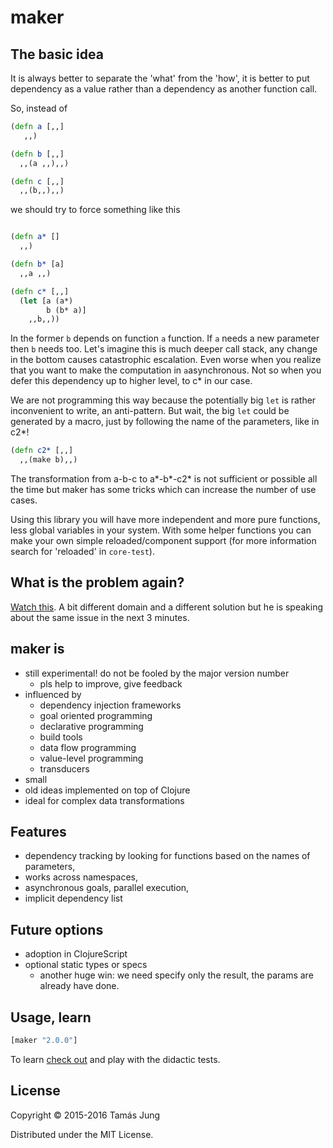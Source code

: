 
[](doc/Cima_da_Conegliano_God_the_Father.jpg)

# maker

## The basic idea

It is always better to separate the 'what' from the 'how', it is better to put
dependency as a value rather than a dependency as another function call.

So, instead of 

```clojure
(defn a [,,]
   ,,)

(defn b [,,]
  ,,(a ,,),,)

(defn c [,,]
  ,,(b,,),,)

```
we should try to force something like this
```clojure

(defn a* []
  ,,)

(defn b* [a]
  ,,a ,,)

(defn c* [,,]
  (let [a (a*)
        b (b* a)]
    ,,b,,))
```
In the former `b` depends on function `a` function. If `a` needs a new parameter
then `b` needs too. Let's imagine this is much deeper call stack, any change in
the bottom causes catastrophic escalation. Even worse when you realize that you
want to make the computation in `a`asynchronous. Not so when you defer this
dependency up to higher level, to c* in our case.

We are not programming this way because the potentially big `let` is rather
inconvenient to write, an anti-pattern. But wait, the big `let` could be
generated by a macro, just by following the name of the parameters, like in c2*!
```clojure
(defn c2* [,,]
  ,,(make b),,)
```

The transformation from a-b-c to a*-b*-c2* is not sufficient or possible all the
time but maker has some tricks which can increase the number of use cases.

Using this library you will have more independent and more pure functions, less
global variables in your system. With some helper functions you can make your
own simple reloaded/component support (for more information
search for 'reloaded' in `core-test`).

## What is the problem again?

[Watch this](https://youtu.be/Z6oVuYmRgkk?t=9m54s). A bit
different domain and a different solution but he is speaking about the same
issue in the next 3 minutes.

## maker is

  * still experimental! do not be fooled by the major version number
    * pls help to improve, give feedback
  * influenced by
    * dependency injection frameworks
    * goal oriented programming
    * declarative programming
    * build tools
    * data flow programming
    * value-level programming
    * transducers
  * small
  * old ideas implemented on top of Clojure
  * ideal for complex data transformations

## Features

* dependency tracking by looking for functions based on the names of parameters,
* works across namespaces,
* asynchronous goals, parallel execution,
* implicit dependency list

## Future options
* adoption in ClojureScript
* optional static types or specs
  * another huge win: we need specify only the result, the params are already
  have done.

## Usage, learn
```clj
[maker "2.0.0"]
```
To learn [check out](test/maker/core_test.clj) and play with the didactic tests.

## License

Copyright © 2015-2016 Tamás Jung

Distributed under the MIT License.
